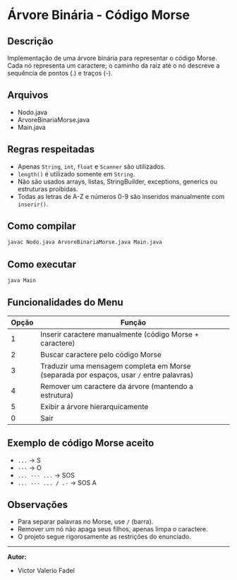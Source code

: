 # Árvore Binária - Código Morse

## Descrição
Implementação de uma árvore binária para representar o código Morse. Cada nó representa um caractere; o caminho da raiz até o nó descreve a sequência de pontos (.) e traços (-).

## Arquivos
- Nodo.java
- ArvoreBinariaMorse.java
- Main.java

## Regras respeitadas
- Apenas `String`, `int`, `float` e `Scanner` são utilizados.
- `length()` é utilizado somente em `String`.
- Não são usados arrays, listas, StringBuilder, exceptions, generics ou estruturas proibidas.
- Todas as letras de A-Z e números 0-9 são inseridos manualmente com `inserir()`.

## Como compilar
```bash
javac Nodo.java ArvoreBinariaMorse.java Main.java
```

## Como executar
```bash
java Main
```

## Funcionalidades do Menu
| Opção | Função |
|-------|--------|
| 1 | Inserir caractere manualmente (código Morse + caractere) |
| 2 | Buscar caractere pelo código Morse |
| 3 | Traduzir uma mensagem completa em Morse (separada por espaços, usar `/` entre palavras) |
| 4 | Remover um caractere da árvore (mantendo a estrutura) |
| 5 | Exibir a árvore hierarquicamente |
| 0 | Sair |

## Exemplo de código Morse aceito
- `...` → S  
- `---` → O  
- `... --- ...` → SOS  
- `... --- ... / .-` → SOS A

## Observações
- Para separar palavras no Morse, use `/` (barra).  
- Remover um nó não apaga seus filhos, apenas limpa o caractere.  
- O projeto segue rigorosamente as restrições do enunciado.

---

**Autor:**  
- Victor Valerio Fadel
